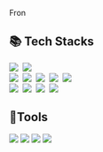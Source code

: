 Fron

<!--
- 🔭 I’m currently working on ...
- 
- 👯 I’m looking to collaborate on ...
- 🤔 I’m looking for help with ...
- 💬 Ask me about ...
- 📫 How to reach me: ...
- 😄 Pronouns: ...
- ⚡ Fun fact: ...
-->

<h2> 📚 Tech Stacks </h2>
<div>
    <img src="https://img.shields.io/badge/github-181717?style=for-the-badge&logo=github&logoColor=white"/>&nbsp
    <img src="https://img.shields.io/badge/git-F05032?style=for-the-badge&logo=git&logoColor=white"/>&nbsp
    <br>
    <img src="https://img.shields.io/badge/Sass-CC6699?style=for-the-badge&logo=sass&logoColor=white"/>&nbsp
    <img src="https://img.shields.io/badge/html5-E34F26?style=for-the-badge&logo=html5&logoColor=white"/>&nbsp
    <img src="https://img.shields.io/badge/css-1572B6?style=for-the-badge&logo=css3&logoColor=white"/>&nbsp 
    <img src="https://img.shields.io/badge/javascript-F7DF1E?style=for-the-badge&logo=javascript&logoColor=black"/>&nbsp
    <img src="https://img.shields.io/badge/react-61DAFB?style=for-the-badge&logo=react&logoColor=black"/>&nbsp
    <br>
    <img src="https://img.shields.io/badge/node.js-339933?style=for-the-badge&logo=Node.js&logoColor=white"/>&nbsp
    <img src="https://img.shields.io/badge/express-000000?style=for-the-badge&logo=express&logoColor=white"/>&nbsp
    <img src="https://img.shields.io/badge/mongoDB-47A248?style=for-the-badge&logo=MongoDB&logoColor=white"/>&nbsp
    <img src="https://img.shields.io/badge/Redux-593D88?style=for-the-badge&logo=redux&logoColor=white"/>
</div>

<h2> 🌱Tools </h2>
<div>
  <img  src="https://readme-components.vercel.app/api?component=logo&fill=black&logo=javascript&svgfill=f6df1c">
  <img  src="https://readme-components.vercel.app/api?component=logo&fill=black&logo=typescript&svgfill=2d79c7">
  <img  src="https://readme-components.vercel.app/api?component=logo&fill=black&logo=react&animation=spin&svgfill=15d8fe">
  <img  src="https://readme-components.vercel.app/api?component=logo&fill=black&logo=node.js&svgfill=659b60">
</div>

<!-- 
<h2> 🔭 I’m currently working on ... </h2> 
-->


